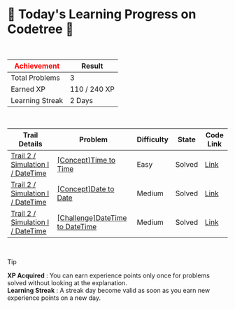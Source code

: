 # 🌲 Today's Learning Progress on Codetree 🌲

<br />

| <span style="color:red;display:block;text-align:center;"> **Achievement**</span> | Result |
|---|---|
|Total Problems| 3 |
| Earned XP | 110 / 240 XP |
| Learning Streak | 2 Days |

<br />

|Trail Details|Problem|Difficulty|State|Code Link|
|---|---|---|---|---|
|[Trail 2 / Simulation I / DateTime](https://www.codetree.ai/trail-info/novice-mid/)|[[Concept]Time to Time](https://www.codetree.ai/trails/complete/curated-cards/intro-time-to-time/)|Easy|Solved|[Link](https://github.com/linuschoudhury/codetree/blob/main/250618/Time%20to%20Time/time-to-time.py)|
|[Trail 2 / Simulation I / DateTime](https://www.codetree.ai/trail-info/novice-mid/)|[[Concept]Date to Date](https://www.codetree.ai/trails/complete/curated-cards/intro-date-to-date/)|Medium|Solved|[Link](https://github.com/linuschoudhury/codetree/blob/main/250618/Date%20to%20Date/date-to-date.py)|
|[Trail 2 / Simulation I / DateTime](https://www.codetree.ai/trail-info/novice-mid/)|[[Challenge]DateTime to DateTime](https://www.codetree.ai/trails/complete/curated-cards/challenge-datetime-to-datetime/)|Medium|Solved|[Link](https://github.com/linuschoudhury/codetree/blob/main/250618/DateTime%20to%20DateTime/datetime-to-datetime.py)|


<br />

> [!TIP]
> **XP Acquired** : You can earn experience points only once for problems solved without looking at the explanation.  
> **Learning Streak** : A streak day become valid as soon as you earn new experience points on a new day.

